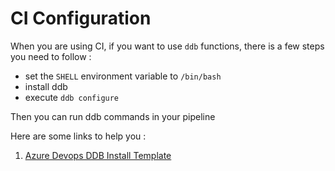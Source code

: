 CI Configuration
===

When you are using CI, if you want to use ```ddb``` functions, there is a few steps you need to follow :  
* set the ```SHELL``` environment variable to ```/bin/bash```
* install ddb
* execute ```ddb configure```

Then you can run ddb commands in your pipeline

Here are some links to help you :
1. [Azure Devops DDB Install Template](./20-pipeline_configuration/azure/install.yml)